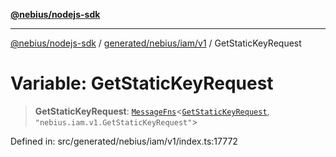 [**@nebius/nodejs-sdk**](../../../../../README.md)

---

[@nebius/nodejs-sdk](../../../../../README.md) / [generated/nebius/iam/v1](../README.md) / GetStaticKeyRequest

# Variable: GetStaticKeyRequest

> **GetStaticKeyRequest**: [`MessageFns`](../../../../../runtime/protos/core/interfaces/MessageFns.md)\<[`GetStaticKeyRequest`](../interfaces/GetStaticKeyRequest.md), `"nebius.iam.v1.GetStaticKeyRequest"`\>

Defined in: src/generated/nebius/iam/v1/index.ts:17772
